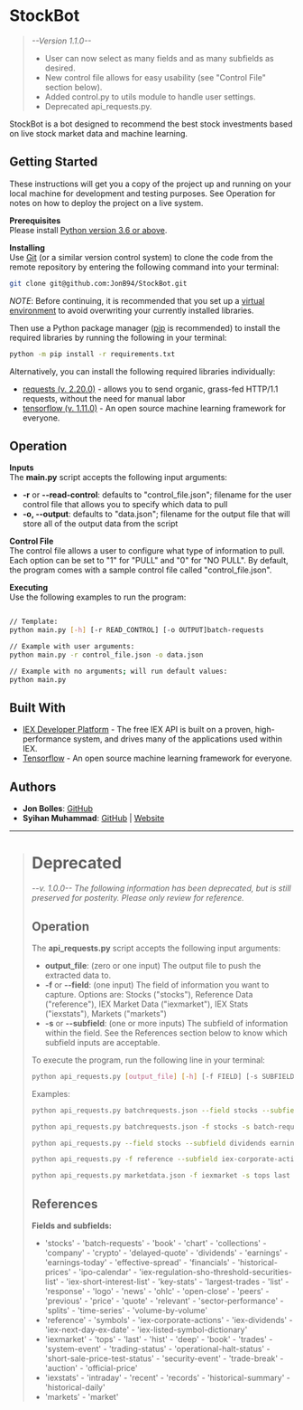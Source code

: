# StockBot
>*--Version 1.1.0--*
> - User can now select as many fields and as many subfields as desired.
> - New control file allows for easy usability (see "Control File" section below).
> - Added control.py to utils module to handle user settings.
> - Deprecated api_requests.py.

StockBot is a bot designed to recommend the best stock investments based on live stock market data and machine learning.

## Getting Started

These instructions will get you a copy of the project up and running on your local machine for development and testing purposes. See Operation for notes on how to deploy the project on a live system.

**Prerequisites**  
Please install [Python version 3.6 or above](https://www.python.org/downloads/release/python-360/).


**Installing**  
Use [Git](https://git-scm.com/) (or a similar version control system) to clone the code from the remote repository by entering the following command into your terminal:
```bash
git clone git@github.com:JonB94/StockBot.git
```

*NOTE*: Before continuing, it is recommended that you set up a [virtual environment](https://docs.python.org/3/tutorial/venv.html) to avoid overwriting your currently installed libraries.

Then use a Python package manager ([pip](https://pypi.org/project/pip/) is recommended) to install the required libraries by running the following in your terminal:
```bash
python -m pip install -r requirements.txt
```

 Alternatively, you can install the following required libraries individually:
- [requests (v. 2.20.0)](http://docs.python-requests.org/en/master/) - allows you to send organic, grass-fed HTTP/1.1 requests, without the need for manual labor
- [tensorflow (v. 1.11.0)](https://www.tensorflow.org/) - An open source machine learning framework for everyone.


## Operation
**Inputs**  
The **main.py** script accepts the following input arguments:
- **-r** or **--read-control**: defaults to "control_file.json"; filename for the user control file that allows you to specify which data to pull
- **-o, --output**: defaults to "data.json"; filename for the output file that will store all of the output data from the script

**Control File**  
The control file allows a user to configure what type of information to pull. Each option can be set to "1" for "PULL" and "0" for "NO PULL". By default, the program comes with a sample control file called "control_file.json".

**Executing**  
Use the following examples to run the program:
```bash

// Template:
python main.py [-h] [-r READ_CONTROL] [-o OUTPUT]batch-requests

// Example with user arguments:
python main.py -r control_file.json -o data.json

// Example with no arguments; will run default values:
python main.py
```

## Built With

- [IEX Developer Platform](https://iextrading.com/developer/) - The free IEX API is built on a proven, high-performance system, and drives many of the applications used within IEX.
- [Tensorflow](https://www.tensorflow.org/) - An open source machine learning framework for everyone.

## Authors

- **Jon Bolles**: [GitHub](https://github.com/JonB94)
- **Syihan Muhammad**: [GitHub](https://github.com/Syihan) | [Website](http://syihan.com)

---
># Deprecated
>*--v. 1.0.0--*
>*The following information has been deprecated, but is still preserved for posterity. Please only review for reference.*
>
> ## Operation
>The **api_requests.py** script accepts the following input arguments:
>- **output_file**: (zero or one input) The output file to push the extracted data to.
>- **-f** or **--field**: (one input) The field of information you want to capture. Options are: Stocks ("stocks"), Reference Data ("reference"), IEX Market Data ("iexmarket"), IEX Stats ("iexstats"), Markets ("markets")
>- **-s** or **--subfield**: (one or more inputs) The subfield of information within the field. See the References section below to know which subfield inputs are acceptable.
>
>To execute the program, run the following line in your terminal:
>```sh
>python api_requests.py [output_file] [-h] [-f FIELD] [-s SUBFIELDS [SUBFIELDS ...]]
>```
>
>Examples:
>```sh
>python api_requests.py batchrequests.json --field stocks --subfield batch-requests
>```
>```sh
>python api_requests.py batchrequests.json -f stocks -s batch-requests
>```
>```sh
>python api_requests.py --field stocks --subfield dividends earnings price
>```
>```sh
>python api_requests.py -f reference --subfield iex-corporate-actions
>```
>```sh
>python api_requests.py marketdata.json -f iexmarket -s tops last hist deep
>```
>
>## References
>**Fields and subfields:**
>- 'stocks'
    - 'batch-requests'
    - 'book'
    - 'chart'
    - 'collections'
    - 'company'
    - 'crypto'
    - 'delayed-quote'
    - 'dividends'
    - 'earnings'
    - 'earnings-today'
    - 'effective-spread'
    - 'financials'
    - 'historical-prices'
    - 'ipo-calendar'
    - 'iex-regulation-sho-threshold-securities-list'
    - 'iex-short-interest-list'
    - 'key-stats'
    - 'largest-trades
    - 'list'
    - 'response'
    - 'logo'
    - 'news'
    - 'ohlc'
    - 'open-close'
    - 'peers'
    - 'previous'
    - 'price'
    - 'quote'
    - 'relevant'
    - 'sector-performance'
    - 'splits'
    - 'time-series'
    - 'volume-by-volume'
>- 'reference'
    - 'symbols'
    - 'iex-corporate-actions'
    - 'iex-dividends'
    - 'iex-next-day-ex-date'
    - 'iex-listed-symbol-dictionary'
>- 'iexmarket'
    - 'tops'
    - 'last'
    - 'hist'
    - 'deep'
    - 'book'
    - 'trades'
    - 'system-event'
    - 'trading-status'
    - 'operational-halt-status'
    - 'short-sale-price-test-status'
    - 'security-event'
    - 'trade-break'
    - 'auction'
    - 'official-price'
>- 'iexstats'
    - 'intraday'
    - 'recent'
    - 'records'
    - 'historical-summary'
    - 'historical-daily'
>- 'markets'
    - 'market'
